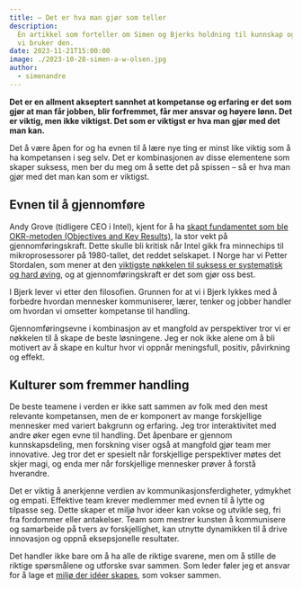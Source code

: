 ```yaml
---
title: – Det er hva man gjør som teller
description:
  En artikkel som forteller om Simen og Bjerks holdning til kunnskap og hvordan
  vi bruker den.
date: 2023-11-21T15:00:00
image: ./2023-10-28-simen-a-w-olsen.jpg
author:
  - simenandre
---
```


**Det er en allment akseptert sannhet at kompetanse og erfaring er det som gjør
at man får jobben, blir forfremmet, får mer ansvar og høyere lønn. Det er
viktig, men ikke viktigst. Det som er viktigst er hva man gjør med det man
kan.**

Det å være åpen for og ha evnen til å lære nye ting er minst like viktig som å
ha kompetansen i seg selv. Det er kombinasjonen av disse elementene som skaper
suksess, men ber du meg om å sette det på spissen – så er hva man gjør med det
man kan som er viktigst.

## Evnen til å gjennomføre

Andy Grove (tidligere CEO i Intel), kjent for å ha [skapt fundamentet som ble
OKR-metoden (Objectives and Key Results)][andy-about-okr], la stor vekt på
gjennomføringskraft. Dette skulle bli kritisk når Intel gikk fra minnechips til
mikroprosessorer på 1980-tallet, det reddet selskapet. I Norge har vi Petter
Stordalen, som mener at den [viktigste nøkkelen til suksess er systematisk og
hard øving][petter-podcast], og at gjennomføringskraft er det som gjør oss best.

[andy-about-okr]: https://www.youtube.com/watch?v=1ht_1VAF6ik
[petter-podcast]:
  https://open.spotify.com/episode/2fqNNyRhPYDFduRV8vTS6y?si=970f5688cd314ddc

I Bjerk lever vi etter den filosofien. Grunnen for at vi i Bjerk lykkes med å
forbedre hvordan mennesker kommuniserer, lærer, tenker og jobber handler om
hvordan vi omsetter kompetanse til handling.

Gjennomføringsevne i kombinasjon av et mangfold av perspektiver tror vi er
nøkkelen til å skape de beste løsningene. Jeg er nok ikke alene om å bli
motivert av å skape en kultur hvor vi oppnår meningsfull, positiv, påvirkning og
effekt.

## Kulturer som fremmer handling

De beste teamene i verden er ikke satt sammen av folk med den mest relevante
kompetansen, men de er komponert av mange forskjellige mennesker med variert
bakgrunn og erfaring. Jeg tror interaktivitet med andre øker egen evne til
handling. Det åpenbare er gjennom kunnskapsdeling, men forskning viser også at
mangfold gjør team mer innovative. Jeg tror det er spesielt når forskjellige
perspektiver møtes det skjer magi, og enda mer når forskjellige mennesker prøver
å forstå hverandre.

Det er viktig å anerkjenne verdien av kommunikasjonsferdigheter, ydmykhet og
empati. Effektive team krever medlemmer med evnen til å lytte og tilpasse seg.
Dette skaper et miljø hvor ideer kan vokse og utvikle seg, fri fra fordommer
eller antakelser. Team som mestrer kunsten å kommunisere og samarbeide på tvers
av forskjellighet, kan utnytte dynamikken til å drive innovasjon og oppnå
eksepsjonelle resultater.

Det handler ikke bare om å ha alle de riktige svarene, men om å stille de
riktige spørsmålene og utforske svar sammen. Som leder føler jeg et ansvar for å
lage et [miljø der idéer skapes][der-ideer-skapes], som vokser sammen.

[der-ideer-skapes]:
  https://www.linkedin.com/pulse/der-id%25C3%25A9er-skapes-simen-a-w-olsen/
